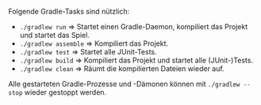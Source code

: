 Folgende Gradle-Tasks sind nützlich:

- `./gradlew run` => Startet einen Gradle-Daemon, kompiliert das Projekt und startet das Spiel.
- `./gradlew assemble` => Kompiliert das Projekt.
- `./gradlew test` => Startet alle JUnit-Tests.
- `./gradlew build` => Kompiliert das Projekt und startet alle (JUnit-)Tests.
- `./gradlew clean` => Räumt die kompilierten Dateien wieder auf.

Alle gestarteten Gradle-Prozesse und -Dämonen können mit `./gradlew --stop` wieder gestoppt werden.
